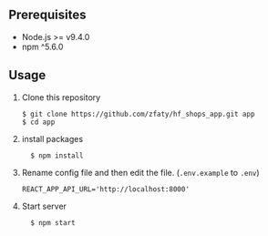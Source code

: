 ## Prerequisites
- Node.js >= v9.4.0
- npm ^5.6.0



## Usage

1. Clone this repository
    ```
    $ git clone https://github.com/zfaty/hf_shops_app.git app
    $ cd app
    ```

2. install packages
    ```
      $ npm install
    ```

4. Rename config file and then edit the file. (`.env.example` to `.env`)
    ```
    REACT_APP_API_URL='http://localhost:8000'

    ```

5. Start server
    ```
      $ npm start
    ```
